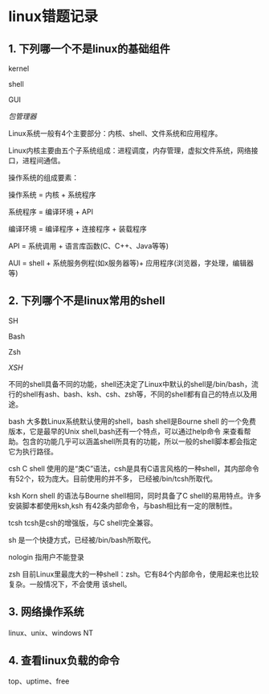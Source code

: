 # linux错题记录

## 1. 下列哪一个不是linux的基础组件

kernel

shell

GUI

*包管理器*



Linux系统一般有4个主要部分：内核、shell、文件系统和应用程序。

Linux内核主要由五个子系统组成：进程调度，内存管理，虚拟文件系统，网络接口，进程间通信。

操作系统的组成要素：

操作系统 = 内核 + 系统程序

系统程序 = 编译环境 + API

编译环境 = 编译程序 + 连接程序 + 装载程序

API = 系统调用 + 语言库函数(C、C++、Java等等)

AUI = shell + 系统服务例程(如x服务器等)+ 应用程序(浏览器，字处理，编辑器等)

## 2. 下列哪个不是linux常用的shell

SH

Bash

Zsh

*XSH*



不同的shell具备不同的功能，shell还决定了Linux中默认的shell是/bin/bash，流行的shell有ash、bash、ksh、csh、zsh等，不同的shell都有自己的特点以及用途。

bash
大多数Linux系统默认使用的shell，bash shell是Bourne shell 的一个免费版本，它是最早的Unix shell,bash还有一个特点，可以通过help命令
来查看帮助。包含的功能几乎可以涵盖shell所具有的功能，所以一般的shell脚本都会指定它为执行路径。

csh
C shell 使用的是“类C”语法，csh是具有C语言风格的一种shell，其内部命令有52个，较为庞大。目前使用的并不多，
已经被/bin/tcsh所取代。

ksh
Korn shell 的语法与Bourne shell相同，同时具备了C shell的易用特点。许多安装脚本都使用ksh,ksh 有42条内部命令，与bash相比有一定的限制性。

tcsh
tcsh是csh的增强版，与C shell完全兼容。

sh
是一个快捷方式，已经被/bin/bash所取代。

nologin
指用户不能登录

zsh
目前Linux里最庞大的一种shell：zsh。它有84个内部命令，使用起来也比较复杂。一般情况下，不会使用
该shell。

## 3. 网络操作系统

linux、unix、windows NT

## 4. 查看linux负载的命令

top、uptime、free


